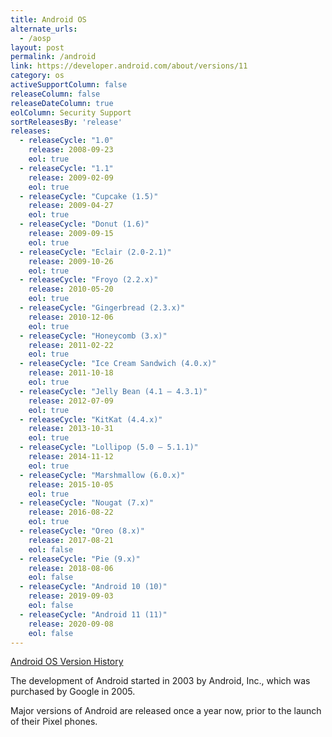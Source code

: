 ```yaml
---
title: Android OS
alternate_urls:
  - /aosp
layout: post
permalink: /android
link: https://developer.android.com/about/versions/11
category: os
activeSupportColumn: false
releaseColumn: false
releaseDateColumn: true
eolColumn: Security Support
sortReleasesBy: 'release'
releases:
  - releaseCycle: "1.0"
    release: 2008-09-23
    eol: true
  - releaseCycle: "1.1"
    release: 2009-02-09
    eol: true
  - releaseCycle: "Cupcake (1.5)"
    release: 2009-04-27
    eol: true
  - releaseCycle: "Donut (1.6)"
    release: 2009-09-15
    eol: true
  - releaseCycle: "Eclair (2.0-2.1)"
    release: 2009-10-26
    eol: true
  - releaseCycle: "Froyo (2.2.x)"
    release: 2010-05-20
    eol: true
  - releaseCycle: "Gingerbread (2.3.x)"
    release: 2010-12-06
    eol: true
  - releaseCycle: "Honeycomb (3.x)"
    release: 2011-02-22
    eol: true
  - releaseCycle: "Ice Cream Sandwich (4.0.x)"
    release: 2011-10-18
    eol: true
  - releaseCycle: "Jelly Bean (4.1 – 4.3.1)"
    release: 2012-07-09
    eol: true
  - releaseCycle: "KitKat (4.4.x)"
    release: 2013-10-31
    eol: true
  - releaseCycle: "Lollipop (5.0 – 5.1.1)"
    release: 2014-11-12
    eol: true
  - releaseCycle: "Marshmallow (6.0.x)"
    release: 2015-10-05
    eol: true
  - releaseCycle: "Nougat (7.x)"
    release: 2016-08-22
    eol: true
  - releaseCycle: "Oreo (8.x)"
    release: 2017-08-21
    eol: false
  - releaseCycle: "Pie (9.x)"
    release: 2018-08-06
    eol: false
  - releaseCycle: "Android 10 (10)"
    release: 2019-09-03
    eol: false
  - releaseCycle: "Android 11 (11)"
    release: 2020-09-08
    eol: false
---
```



[Android OS Version History](https://en.wikipedia.org/wiki/Android_version_history)

The development of Android started in 2003 by Android, Inc., which was purchased by Google in 2005.

Major versions of Android are released once a year now, prior to the launch of their Pixel phones.
